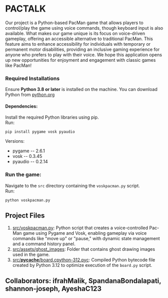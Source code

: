 # PACTALK

Our project is a Python-based PacMan game that allows players to control/play the game using voice commands, though keyboard input is also available. What makes our game unique is its focus on voice-driven gameplay, offering an accessible alternative to traditional PacMan. This feature aims to enhance accessibility for individuals with temporary or permanent motor disabilities, providing an inclusive gaming experience for anyone who prefers to play with their voice. We hope this application opens up new opportunities for enjoyment and engagement with classic games like PacMan!

### Required Installations
  Ensure **Python 3.8 or later** is installed on the machine. 
  You can download Python from [python.org](https://www.python.org/downloads/)
    
#### Dependencies:
  Install the required Python libraries using pip.  
    Run:  
        
    pip install pygame vosk pyaudio
Versions:  
+ pygame -- 2.6.1  
+ vosk -- 0.3.45  
+ pyaudio -- 0.2.14  

### Run the game:
  Navigate to the `src` directory containing the `voskpacman.py` script.  
    Run:  
        
    python voskpacman.py


## Project Files

1. [src/voskpacman.py](src/voskpacman.py): Python script that creates a voice-controlled Pac-Man game using Pygame and Vosk, enabling gameplay via voice commands like "move up" or "pause," with dynamic state management and a command history panel.
2. [src/assets/ghost_images](src/assets/ghost_images): Folder that contains ghost drawing images used in the game.
3. [src/__pycache__/board.cpython-312.pyc](src/__pycache__/board.cpython-312.pyc): Compiled Python bytecode file created by Python 3.12 to optimize execution of the `board.py` script.

## Collaborators: ifrahMalik, SpandanaBondalapati, shannon-joseph, AyeshaC123

    
